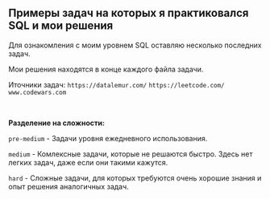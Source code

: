 ## Примеры задач на которых я практиковался SQL и мои решения
Для ознакомления с моим уровнем SQL оставляю несколько последних задач. 

Мои решения находятся в конце каждого файла задачи. 
>
Иточники задач: `https://datalemur.com/` `https://leetcode.com/` `www.codewars.com`
>

<br>

**Разделение на сложности:**

`pre-medium` - Задачи уровня ежедневного использования.

`medium` - Комлексные задачи, которые не решаются быстро. Здесь нет легких задач, даже если они такими кажутся.

`hard` - Сложные задачи, для которых требуются очень хорошие знания и опыт решения аналогичных задач.